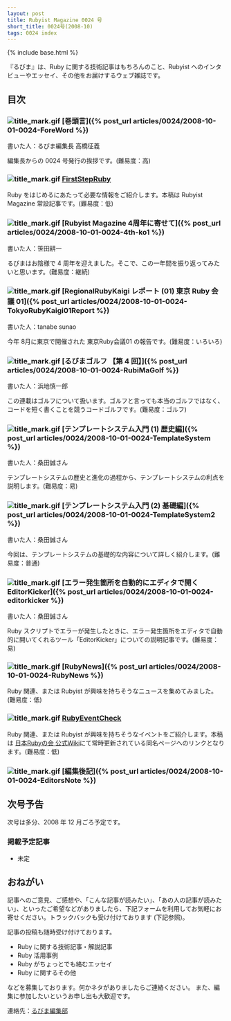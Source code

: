 ```yaml
---
layout: post
title: Rubyist Magazine 0024 号
short_title: 0024号(2008-10)
tags: 0024 index
---
```

{% include base.html %}


『るびま』は、Ruby に関する技術記事はもちろんのこと、Rubyist へのインタビューやエッセイ、その他をお届けするウェブ雑誌です。

## 目次

### ![title_mark.gif]({{base}}{{site.baseurl}}/images/title_mark.gif) [巻頭言]({% post_url articles/0024/2008-10-01-0024-ForeWord %})

書いた人：るびま編集長 高橋征義

編集長からの 0024 号発行の挨拶です。(難易度：高)

### ![title_mark.gif]({{base}}{{site.baseurl}}/images/title_mark.gif) [FirstStepRuby](https://github.com/rubima/rubima/blob/master/first_step_ruby/first-step-ruby-2.0.md)

Ruby をはじめるにあたって必要な情報をご紹介します。本稿は Rubyist Magazine 常設記事です。(難易度：低)

### ![title_mark.gif]({{base}}{{site.baseurl}}/images/title_mark.gif) [Rubyist Magazine 4周年に寄せて]({% post_url articles/0024/2008-10-01-0024-4th-ko1 %})

書いた人：笹田耕一

るびまはお陰様で 4 周年を迎えました。そこで、この一年間を振り返ってみたいと思います。(難易度：継続)

### ![title_mark.gif]({{base}}{{site.baseurl}}/images/title_mark.gif) [RegionalRubyKaigi レポート (01) 東京 Ruby 会議 01]({% post_url articles/0024/2008-10-01-0024-TokyoRubyKaigi01Report %})

書いた人：tanabe sunao

今年 8月に東京で開催された 東京Ruby会議01 の報告です。(難易度：いろいろ)

### ![title_mark.gif]({{base}}{{site.baseurl}}/images/title_mark.gif) [るびまゴルフ 【第 4 回】]({% post_url articles/0024/2008-10-01-0024-RubiMaGolf %})

書いた人：浜地慎一郎

この連載はゴルフについて扱います。ゴルフと言っても本当のゴルフではなく、コードを短く書くことを競うコードゴルフです。(難易度：ゴルフ)

### ![title_mark.gif]({{base}}{{site.baseurl}}/images/title_mark.gif) [テンプレートシステム入門 (1) 歴史編]({% post_url articles/0024/2008-10-01-0024-TemplateSystem %})

書いた人：桑田誠さん

テンプレートシステムの歴史と進化の過程から、テンプレートシステムの利点を説明します。(難易度：易)

### ![title_mark.gif]({{base}}{{site.baseurl}}/images/title_mark.gif) [テンプレートシステム入門 (2) 基礎編]({% post_url articles/0024/2008-10-01-0024-TemplateSystem2 %})

書いた人：桑田誠さん

今回は、テンプレートシステムの基礎的な内容について詳しく紹介します。(難易度：普通)

### ![title_mark.gif]({{base}}{{site.baseurl}}/images/title_mark.gif) [エラー発生箇所を自動的にエディタで開く EditorKicker]({% post_url articles/0024/2008-10-01-0024-editorkicker %})

書いた人：桑田誠さん

Ruby スクリプトでエラーが発生したときに、エラー発生箇所をエディタで自動的に開いてくれるツール「EditorKicker」についての説明記事です。(難易度：易) 

### ![title_mark.gif]({{base}}{{site.baseurl}}/images/title_mark.gif) [RubyNews]({% post_url articles/0024/2008-10-01-0024-RubyNews %})

Ruby 関連、または Rubyist が興味を持ちそうなニュースを集めてみました。(難易度：低)

### ![title_mark.gif]({{base}}{{site.baseurl}}/images/title_mark.gif) [RubyEventCheck](http://jp.rubyist.net/?RubyEventCheck)

Ruby 関連、または Rubyist が興味を持ちそうなイベントをご紹介します。本稿は [日本Rubyの会 公式Wiki](http://jp.rubyist.net/)にて常時更新されている同名ページへのリンクとなります。(難易度：低)

### ![title_mark.gif]({{base}}{{site.baseurl}}/images/title_mark.gif) [編集後記]({% post_url articles/0024/2008-10-01-0024-EditorsNote %})

## 次号予告

次号は多分、2008 年 12 月ごろ予定です。

### 掲載予定記事

* 未定


## おねがい

記事へのご意見、ご感想や、「こんな記事が読みたい」、「あの人の記事が読みたい」、といったご希望などがありましたら、下記フォームを利用してお気軽にお寄せください。トラックバックも受け付けております (下記参照)。

記事の投稿も随時受け付けております。

* Ruby に関する技術記事・解説記事
* Ruby 活用事例
* Ruby がちょっとでも絡むエッセイ
* Ruby に関するその他


などを募集しております。何かネタがありましたらご連絡ください。
また、編集に参加したいというお申し出も大歓迎です。

連絡先：[るびま編集部](mailto:magazine@ruby-no-kai.org)


